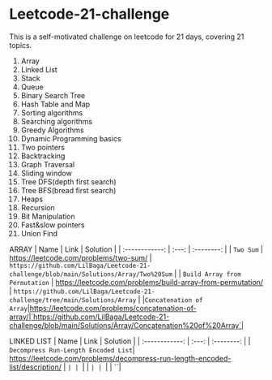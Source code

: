 # Leetcode-21-challenge
This is a self-motivated challenge on leetcode for 21 days, covering 21 topics.
1) Array
2) Linked List
3) Stack
4) Queue
5) Binary Search Tree
6) Hash Table and Map
7) Sorting algorithms
8) Searching algorithms
9) Greedy Algorithms
10) Dynamic Programming basics
11) Two pointers 
12) Backtracking 
13) Graph Traversal
14) Sliding window
15) Tree DFS(depth first search)
16) Tree BFS(bread first search)
17) Heaps
18) Recursion
19) Bit Manipulation
20) Fast&slow pointers
21) Union Find

ARRAY
| Name     | Link      | Solution  |
| :------------: |   :---:       | :--------: |
| `Two Sum`        | https://leetcode.com/problems/two-sum/         | `https://github.com/LilBaga/Leetcode-21-challenge/blob/main/Solutions/Array/Two%20Sum`   |
| `Build Array from Permutation`         | https://leetcode.com/problems/build-array-from-permutation/        | `https://github.com/LilBaga/Leetcode-21-challenge/tree/main/Solutions/Array`   |
|`Concatenation of Array`|https://leetcode.com/problems/concatenation-of-array/|`https://github.com/LilBaga/Leetcode-21-challenge/blob/main/Solutions/Array/Concatenation%20of%20Array`|

LINKED LIST
| Name     | Link      | Solution  |
| :------------: |   :---:       | :--------: |
| `Decompress Run-Length Encoded List`| https://leetcode.com/problems/decompress-run-length-encoded-list/description/ | ``|
| ``|   | ``|
| ``|   | ``|

